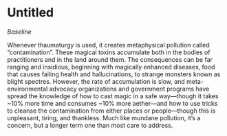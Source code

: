 # Untitled

*Baseline*

Whenever thaumaturgy is used, it creates metaphysical pollution called “contamination”. These magical toxins accumulate both in the bodies of practitioners and in the land around them. The consequences can be far ranging and insidious, beginning with magically enhanced diseases, food that causes failing health and hallucinations, to strange monsters known as blight spectres. However, the rate of accumulation is slow, and meta-environmental advocacy organizations and government programs have spread the knowledge of how to cast magic in a safe way—though it takes ~10% more time and consumes ~10% more aether—and how to use tricks to cleanse the contamination from either places or people—though this is unpleasant, tiring, and thankless. Much like mundane pollution, it’s a concern, but a longer term one than most care to address.